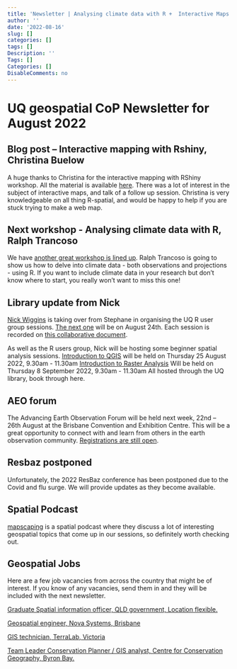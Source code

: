 ```yaml
---
title: 'Newsletter | Analysing climate data with R +  Interactive Maps  + AEO Forum + more.'
author: ''
date: '2022-08-16'
slug: []
categories: []
tags: []
Description: ''
Tags: []
Categories: []
DisableComments: no
---
```

# UQ geospatial CoP Newsletter for August 2022

## Blog post – Interactive mapping with Rshiny, Christina Buelow
A huge thanks to Christina for the interactive mapping with RShiny workshop.  All the material is available [here](https://geospatial-community.netlify.app/post/2022-07-20-intro-interactive-mapping-rshiny/). There was a lot of interest in the subject of interactive maps, and talk of a follow up session. Christina is very knowledgeable on all thing R-spatial, and would be happy to help if you are stuck trying to make a web map. 

## Next workshop - Analysing climate data with R, Ralph Trancoso
We have [another great workshop is lined up](https://geospatial-community.netlify.app/upcoming-events/). Ralph Trancoso is going to show us how to delve into climate data - both observations and projections - using R. If you want to include climate data in your research but don’t know where to start, you really won’t want to miss this one! 

## Library update from Nick
[Nick Wiggins](https://mobile.twitter.com/wickniggins) is taking over from Stephane in organising the UQ R user group sessions. [The next one](https://web.library.uq.edu.au/library-services/training#keyword=RUG) will be on August 24th. Each session is recorded on [this collaborative document](https://frama.link/uqrug). 

As well as the R users group, Nick will be hosting some beginner spatial analysis sessions. 
[Introduction to QGIS](https://studenthub.uq.edu.au/students/events/detail/4134589) will be held on Thursday 25 August 2022, 9.30am - 11.30am
[Introduction to Raster Analysis](https://studenthub.uq.edu.au/students/events/detail/4134608) Will be held on Thursday 8 September 2022, 9.30am - 11.30am
All hosted through the UQ library, book through here.  

## AEO forum
The Advancing Earth Observation Forum will be held next week, 22nd – 26th August at the Brisbane Convention and Exhibition Centre.  This will be a great opportunity to connect with and learn from others in the earth observation community. [Registrations are still open](https://www.earthobsforum.org/registration).

## Resbaz postponed
Unfortunately, the 2022 ResBaz conference has been postponed due to the Covid and flu surge. We will provide updates as they become available. 

## Spatial Podcast
[mapscaping](https://mapscaping.com/podcast/) is a spatial podcast where they discuss a lot of interesting geospatial topics that come up in our sessions, so definitely worth checking out. 

## Geospatial Jobs
Here are a few job vacancies from across the country that might be of interest. If you know of any vacancies, send them in and they will be included with the next newsletter.

[Graduate Spatial information officer, QLD government, Location flexible.](https://smartjobs.qld.gov.au/jobs/QLD-433537-22) 

[Geospatial engineer, Nova Systems, Brisbane](https://www.seek.com.au/job/57789776?type=standout)

[GIS technician, TerraLab, Victoria](https://nrmjobs.com.au/jobs/2022/20013817/gis-technician?back=1)

[Team Leader Conservation Planner / GIS analyst, Centre for Conservation Geography, Byron Bay.](https://nrmjobs.com.au/jobs/2022/20013798/team-leader-conservation-planner-gis-analyst?back=1) 
